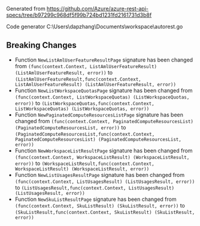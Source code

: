 
Generated from https://github.com/Azure/azure-rest-api-specs/tree/b97299c968df5f99b724bd1231fd2161731d3b8f

Code generator C:\Users\dapzhang\Documents\workspace\autorest.go

## Breaking Changes

- Function `NewListAmlUserFeatureResultPage` signature has been changed from `(func(context.Context, ListAmlUserFeatureResult) (ListAmlUserFeatureResult, error))` to `(ListAmlUserFeatureResult,func(context.Context, ListAmlUserFeatureResult) (ListAmlUserFeatureResult, error))`
- Function `NewListWorkspaceQuotasPage` signature has been changed from `(func(context.Context, ListWorkspaceQuotas) (ListWorkspaceQuotas, error))` to `(ListWorkspaceQuotas,func(context.Context, ListWorkspaceQuotas) (ListWorkspaceQuotas, error))`
- Function `NewPaginatedComputeResourcesListPage` signature has been changed from `(func(context.Context, PaginatedComputeResourcesList) (PaginatedComputeResourcesList, error))` to `(PaginatedComputeResourcesList,func(context.Context, PaginatedComputeResourcesList) (PaginatedComputeResourcesList, error))`
- Function `NewWorkspaceListResultPage` signature has been changed from `(func(context.Context, WorkspaceListResult) (WorkspaceListResult, error))` to `(WorkspaceListResult,func(context.Context, WorkspaceListResult) (WorkspaceListResult, error))`
- Function `NewListUsagesResultPage` signature has been changed from `(func(context.Context, ListUsagesResult) (ListUsagesResult, error))` to `(ListUsagesResult,func(context.Context, ListUsagesResult) (ListUsagesResult, error))`
- Function `NewSkuListResultPage` signature has been changed from `(func(context.Context, SkuListResult) (SkuListResult, error))` to `(SkuListResult,func(context.Context, SkuListResult) (SkuListResult, error))`

